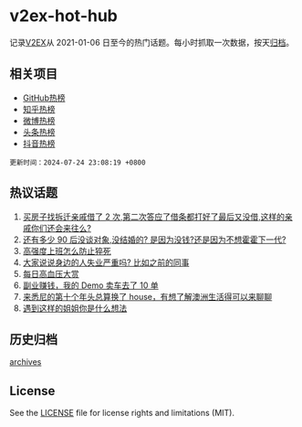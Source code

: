 # v2ex-hot-hub

 记录[V2EX](https://www.v2ex.com/)从 2021-01-06 日至今的热门话题。每小时抓取一次数据，按天[归档](archives)。
 
 ## 相关项目

- [GitHub热榜](https://github.com/snaildev/github-hot-hub)
- [知乎热榜](https://github.com/snaildev/zhihu-hot-hub)
- [微博热榜](https://github.com/snaildev/weibo-hot-hub)
- [头条热榜](https://github.com/snaildev/toutiao-hot-hub)
- [抖音热榜](https://github.com/snaildev/douyin-hot-hub)


 `更新时间：2024-07-24 23:08:19 +0800`

## 热议话题

1. [买房子找拆迁亲戚借了 2 次,第二次答应了借条都打好了最后又没借,这样的亲戚你们还会来往么?](https://www.v2ex.com/t/1059724)
1. [还有多少 90 后没谈对象,没结婚的? 是因为没钱?还是因为不想霍霍下一代?](https://www.v2ex.com/t/1059602)
1. [高强度上班怎么防止猝死](https://www.v2ex.com/t/1059663)
1. [大家说说身边的人失业严重吗? 比如之前的同事](https://www.v2ex.com/t/1059616)
1. [每日高血压大赏](https://www.v2ex.com/t/1059652)
1. [副业赚钱，我的 Demo 卖车去了 10 单](https://www.v2ex.com/t/1059596)
1. [来悉尼的第十个年头总算换了 house，有想了解澳洲生活得可以来聊聊](https://www.v2ex.com/t/1059578)
1. [遇到这样的姐姐你是什么想法](https://www.v2ex.com/t/1059601)

## 历史归档

[archives](archives)

## License

See the [LICENSE](LICENSE) file for license rights and limitations (MIT).
